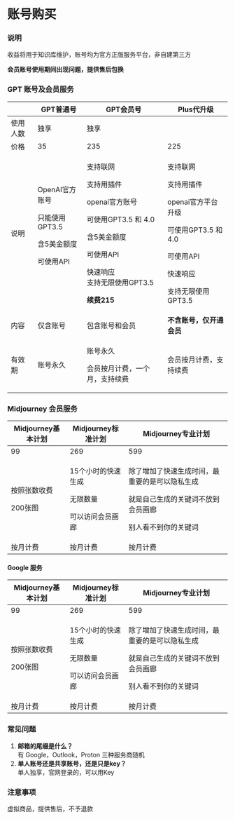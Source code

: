 # 账号购买

### 说明

收益将用于知识库维护，账号均为官方正版服务平台，非自建第三方

**会员账号使用期间出现问题，提供售后包换**

### GPT 账号及会员服务

|      | **GPT**普**通号**                                                          | **GPT会员号**                                                                                                                                       | **Plus代升级**                                                                                                 |
| ---- | ----------------------------------------------------------------------- | ------------------------------------------------------------------------------------------------------------------------------------------------ | ----------------------------------------------------------------------------------------------------------- |
| 使用人数 | 独享                                                                      | 独享                                                                                                                                               |                                                                                                             |
| 价格   | 35                                                                      | 235                                                                                                                                              | 225                                                                                                         |
| 说明   | <p>OpenAI官方账号</p><p>只能使用GPT3.5</p><p>含5美金额度</p><p>可使用API</p><p><br></p> | <p>支持联网</p><p>支持用插件</p><p>openai官方账号</p><p>可使用GPT3.5 和 4.0</p><p>含5美金额度</p><p>可使用API</p><p>快速响应<br>支持无限使用GPT3.5</p><p><strong>续费215</strong></p> | <p>支持联网</p><p>支持用插件</p><p>openai官方平台升级</p><p>可使用GPT3.5 和 4.0</p><p>可使用API</p><p>快速响应</p><p>支持无限使用GPT3.5</p> |
| 内容   | 仅含账号                                                                    | 包含账号和会员                                                                                                                                          | **不含账号，仅开通会员**                                                                                              |
| 有效期  | 账号永久                                                                    | <p>账号永久</p><p>会员按月计费，一个月，支持续费</p>                                                                                                                | 会员按月计费，支持续费                                                                                                 |

### Midjourney 会员服务

| Midjourney基本计划            | Midjourney标准计划                              | Midjourney专业计划                                                          |
| ------------------------- | ------------------------------------------- | ----------------------------------------------------------------------- |
| 99                        | 269                                         | 599                                                                     |
| <p>按照张数收费</p><p>200张图</p> | <p>15个小时的快速生成</p><p>无限数量</p><p>可以访问会员画廊</p> | <p>除了增加了快速生成时间，最重要的是可以隐私生成</p><p>就是自己生成的关键词不放到会员画廊</p><p>别人看不到你的关键词</p> |
| 按月计费                      | 按月计费                                        | 按月计费                                                                    |

#### Google 服务 <a href="#q8wcm" id="q8wcm"></a>

| Midjourney基本计划            | Midjourney标准计划                              | Midjourney专业计划                                                          |
| ------------------------- | ------------------------------------------- | ----------------------------------------------------------------------- |
| 99                        | 269                                         | 599                                                                     |
| <p>按照张数收费</p><p>200张图</p> | <p>15个小时的快速生成</p><p>无限数量</p><p>可以访问会员画廊</p> | <p>除了增加了快速生成时间，最重要的是可以隐私生成</p><p>就是自己生成的关键词不放到会员画廊</p><p>别人看不到你的关键词</p> |
| 按月计费                      | 按月计费                                        | 按月计费                                                                    |



### 常见问题

1. **邮箱的尾缀是什么？**\
   有 Google，Outlook，Proton 三种服务商随机
2. **单人账号还是共享账号，还是只是key？**\
   单人独享，官网登录的，可以用Key

### 注意事项

虚拟商品，提供售后，不予退款
